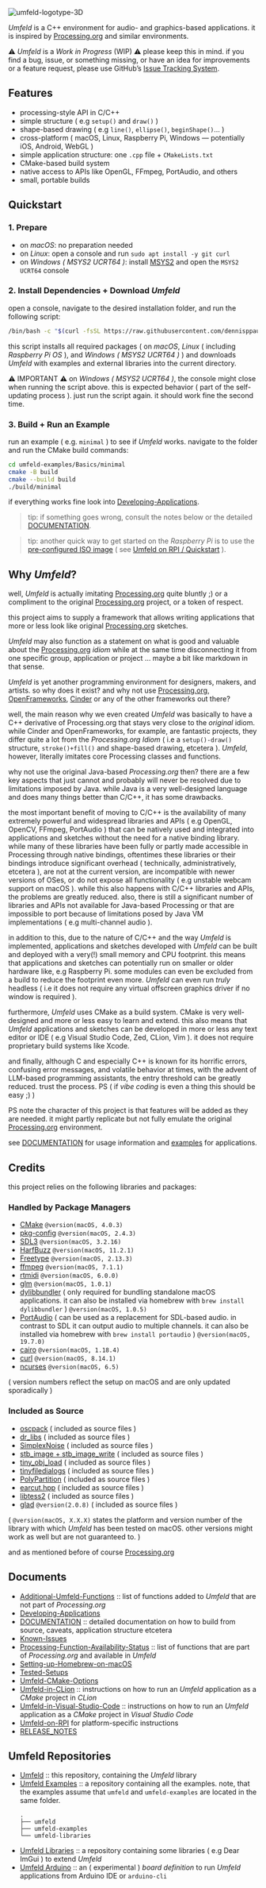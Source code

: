 ![umfeld-logotype-3D](assets/umfeld-logotype-3D-round.png)

*Umfeld* is a C++ environment for audio- and graphics-based applications. it is inspired by [Processing.org](https://processing.org) and similar environments.

⚠️ *Umfeld* is a *Work in Progress* (WIP) ⚠️ please keep this in mind. if you find a bug, issue, or something missing, or have an idea for improvements or a feature request, please use GitHub’s [Issue Tracking System](https://github.com/dennisppaul/umfeld/issues).

## Features

- processing-style API in C/C++
- simple structure ( e.g `setup()` and `draw()` )
- shape-based drawing ( e.g `line()`, `ellipse()`, `beginShape()`… )
- cross-platform ( macOS, Linux, Raspberry Pi, Windows — potentially iOS, Android, WebGL )
- simple application structure: one `.cpp` file + `CMakeLists.txt`
- CMake-based build system
- native access to APIs like OpenGL, FFmpeg, PortAudio, and others
- small, portable builds

## Quickstart

### 1. Prepare

- on *macOS*: no preparation needed
- on *Linux*: open a console and run `sudo apt install -y git curl`  
- on *Windows ( MSYS2 UCRT64 )*: install [MSYS2](https://www.msys2.org/) and open the `MSYS2 UCRT64` console

### 2. Install Dependencies + Download *Umfeld*

open a console, navigate to the desired installation folder, and run the following script:

```sh
/bin/bash -c "$(curl -fsSL https://raw.githubusercontent.com/dennisppaul/umfeld/refs/heads/main/install.sh)"
```

this script installs all required packages ( on *macOS*, *Linux* ( including *Raspberry Pi OS* ), and *Windows ( MSYS2 UCRT64 )* ) and downloads *Umfeld* with examples and external libraries into the current directory.

⚠️ IMPORTANT ⚠️ on *Windows ( MSYS2 UCRT64 )*, the console might close when running the script above. this is expected behavior ( part of the self-updating process ). just run the script again. it should work fine the second time.

### 3. Build + Run an Example

run an example ( e.g. `minimal` ) to see if *Umfeld* works. navigate to the folder and run the CMake build commands:

```sh
cd umfeld-examples/Basics/minimal
cmake -B build
cmake --build build
./build/minimal
```

if everything works fine look into [Developing-Applications](Developing-Applications.md).

> tip: if something goes wrong, consult the notes below or the detailed [DOCUMENTATION](documentation/DOCUMENTATION.md).

> tip: another quick way to get started on the *Raspberry Pi* is to use the [pre-configured ISO image](http://dm-hb.de/umfeld-rpi) ( see [Umfeld on RPI / Quickstart](documentation/Umfeld-on-RPI.md#Quickstart) ).

## Why *Umfeld*?

well, *Umfeld* is actually imitating [Processing.org](https://processing.org) quite bluntly ;) or a compliment to the original [Processing.org](https://processing.org) project, or a token of respect.

this project aims to supply a framework that allows writing applications that more or less look like original [Processing.org](https://processing.org) sketches.

*Umfeld* may also function as a statement on what is good and valuable about the [Processing.org](https://processing.org) *idiom* while at the same time disconnecting it from one specific group, application or project … maybe a bit like markdown in that sense.

*Umfeld* is yet another programming environment for designers, makers, and artists. so why does it exist? and why not use [Processing.org](https://processing.org), [OpenFrameworks](https://openframeworks.cc), [Cinder](https://libcinder.org) or any of the other frameworks out there?

well, the main reason why we even created *Umfeld* was basically to have a C++ derivative of Processing.org that stays very close to the *original* idiom. while Cinder and OpenFrameworks, for example, are fantastic projects, they differ quite a lot from the *Processing.org Idiom* ( i.e a `setup()-draw()` structure, `stroke()+fill()` and shape-based drawing, etcetera ). *Umfeld*, however, literally imitates core Processing classes and functions.

why not use the original Java-based *Processing.org* then? there are a few key aspects that just cannot and probably will never be resolved due to limitations imposed by Java. while Java is a very well-designed language and does many things better than C/C++, it has some drawbacks.

the most important benefit of moving to C/C++ is the availability of many extremely powerful and widespread libraries and APIs ( e.g OpenGL, OpenCV, FFmpeg, PortAudio ) that can be natively used and integrated into applications and sketches without the need for a native binding library. while many of these libraries have been fully or partly made accessible in Processing through native bindings, oftentimes these libraries or their bindings introduce significant overhead ( technically, administratively, etcetera ), are not at the current version, are incompatible with newer versions of OSes, or do not expose all functionality ( e.g unstable webcam support on macOS ). while this also happens with C/C++ libraries and APIs, the problems are greatly reduced. also, there is still a significant number of libraries and APIs not available for Java-based Processing or that are impossible to port because of limitations posed by Java VM implementations ( e.g multi-channel audio ).

in addition to this, due to the nature of C/C++ and the way *Umfeld* is implemented, applications and sketches developed with *Umfeld* can be built and deployed with a very(!) small memory and CPU footprint. this means that applications and sketches can potentially run on smaller or older hardware like, e.g Raspberry Pi. some modules can even be excluded from a build to reduce the footprint even more. *Umfeld* can even run *truly* headless ( i.e it does not require any virtual offscreen graphics driver if no window is required ).

furthermore, *Umfeld* uses CMake as a build system. CMake is very well-designed and more or less easy to learn and extend. this also means that *Umfeld* applications and sketches can be developed in more or less any text editor or IDE ( e.g Visual Studio Code, Zed, CLion, Vim ). it does not require proprietary build systems like Xcode.

and finally, although C and especially C++ is known for its horrific errors, confusing error messages, and volatile behavior at times, with the advent of LLM-based programming assistants, the entry threshold can be greatly reduced. trust the process. PS ( if *vibe coding* is even a thing this should be easy ;) )

PS note the character of this project is that features will be added as they are needed. it might partly replicate but not fully emulate the original [Processing.org](https://processing.org) environment.

see [DOCUMENTATION](documentation/DOCUMENTATION.md) for usage information and [examples](https://github.com/dennisppaul/umfeld-examples) for applications.

## Credits

this project relies on the following libraries and packages:

### Handled by Package Managers

- [CMake](https://cmake.org/) `@version(macOS, 4.0.3)`
- [pkg-config](https://www.freedesktop.org/wiki/Software/pkg-config/) `@version(macOS, 2.4.3)`
- [SDL3](https://www.libsdl.org) `@version(macOS, 3.2.16)`
- [HarfBuzz](https://github.com/harfbuzz/harfbuzz) `@version(macOS, 11.2.1)`
- [Freetype](https://www.freetype.org/) `@version(macOS, 2.13.3)`
- [ffmpeg](https://ffmpeg.org) `@version(macOS, 7.1.1)`
- [rtmidi](https://github.com/thestk/rtmidi) `@version(macOS, 6.0.0)`
- [glm](https://glm.g-truc.net/) `@version(macOS, 1.0.1)`
- [dylibbundler](https://github.com/auriamg/macdylibbundler) ( only required for bundling standalone macOS applications. it can also be installed via homebrew with `brew install dylibbundler` ) `@version(macOS, 1.0.5)`
- [PortAudio](https://www.portaudio.com) ( can be used as a replacement for SDL-based audio. in contrast to SDL it can output audio to multiple channels. it can also be installed via homebrew with `brew install portaudio` ) `@version(macOS, 19.7.0)`
- [cairo](https://www.cairographics.org) `@version(macOS, 1.18.4)`
- [curl](https://curl.se) `@version(macOS, 8.14.1)`
- [ncurses](https://invisible-island.net/ncurses) `@version(macOS, 6.5)`

( version numbers reflect the setup on macOS and are only updated sporadically )

### Included as Source

- [oscpack](http://www.rossbencina.com/code/oscpack) ( included as source files )
- [dr_libs](https://github.com/mackron/dr_libs) ( included as source files )
- [SimplexNoise](https://github.com/SRombauts/SimplexNoise) ( included as source files )
- [stb_image + stb_image_write](https://github.com/nothings/stb) ( included as source files )
- [tiny_obj_load](https://github.com/tinyobjloader/tinyobjloader) ( included as source files )
- [tinyfiledialogs](https://sourceforge.net/projects/tinyfiledialogs/) ( included as source files )
- [PolyPartition](https://github.com/ivanfratric/polypartition) ( included as source files )
- [earcut.hpp](https://github.com/mapbox/earcut.hpp) ( included as source files )
- [libtess2](https://github.com/memononen/libtess2) ( included as source files )
- [glad](https://github.com/Dav1dde/glad) `@version(2.0.8)` ( included as source files )

( `@version(macOS, X.X.X)` states the platform and version number of the library with which *Umfeld* has been tested on macOS. other versions might work as well but are not guaranteed to. )

and as mentioned before of course [Processing.org](https://processing.org)

## Documents

- [Additional-Umfeld-Functions](Additional-Umfeld-Functions.md) :: list of functions added to *Umfeld* that are not part of *Processing.org*
- [Developing-Applications](Developing-Applications.md)
- [DOCUMENTATION](DOCUMENTATION.md) :: detailed documentation on how to build from source, caveats, application structure etcetera
- [Known-Issues](Known-Issues.md)
- [Processing-Function-Availability-Status](Processing-Function-Availability-Status.md) :: list of functions that are part of *Processing.org* and available in *Umfeld*
- [Setting-up-Homebrew-on-macOS](Setting-up-Homebrew-on-macOS.md) 
- [Tested-Setups](Tested-Setups.md)
- [Umfeld-CMake-Options](Umfeld-CMake-Options.md)
- [Umfeld-in-CLion](Umfeld-in-CLion.md) :: instructions on how to run an *Umfeld* application as a *CMake* project in *CLion*
- [Umfeld-in-Visual-Studio-Code](Umfeld-in-Visual-Studio-Code.md) :: instructions on how to run an *Umfeld* application as a *CMake* project in *Visual Studio Code*
- [Umfeld-on-RPI](Umfeld-on-RPI.md) for platform-specific instructions
- [RELEASE_NOTES](RELEASE_NOTES.md)

## Umfeld Repositories

- [Umfeld](https://github.com/dennisppaul/umfeld) :: this repository, containing the *Umfeld* library
- [Umfeld Examples](https://github.com/dennisppaul/umfeld-examples) :: a repository containing all the examples. note, that the examples assume that `umfeld` and `umfeld-examples` are located in the same folder.
    ```
    .
    ├── umfeld
    ├── umfeld-examples
    └── umfeld-libraries
    ```
- [Umfeld Libraries](https://github.com/dennisppaul/umfeld-libraries) :: a repository containing some libraries ( e.g Dear ImGui ) to extend *Umfeld*
- [Umfeld Arduino](https://github.com/dennisppaul/umfeld-arduino) :: an ( experimental ) *board definition* to run *Umfeld* applications from Arduino IDE or `arduino-cli`

